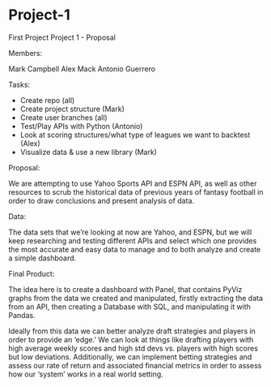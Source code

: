 # Project-1
First Project
Project 1 - Proposal

Members:

Mark Campbell
Alex Mack
Antonio Guerrero

Tasks:

- Create repo (all)
- Create project structure (Mark)
- Create user branches (all)
- Test/Play APIs with Python (Antonio)
- Look at scoring structures/what type of leagues we want to backtest (Alex)
- Visualize data & use a new library (Mark)

Proposal:

We are attempting to use Yahoo Sports API and ESPN API, as well as other resources to scrub the historical data of previous years of fantasy football in order to draw conclusions and present analysis of data.

Data:

The data sets that we’re looking at now are Yahoo, and ESPN, but we will keep researching and testing different APIs and select which one provides the most accurate and easy data to manage and to both analyze and create a simple dashboard.

Final Product:

The idea here is to create a dashboard with Panel, that contains PyViz graphs from the data we created and manipulated, firstly extracting the data from an API, then creating a Database with SQL, and manipulating it with Pandas.

Ideally from this data we can better analyze draft strategies and players in order to provide an ‘edge.’ We can look at things like drafting players with high average weekly scores and high std devs vs. players with high scores but low deviations. Additionally, we can implement betting strategies and assess our rate of return and associated financial metrics in order to assess how our ‘system’ works in a real world setting. 
